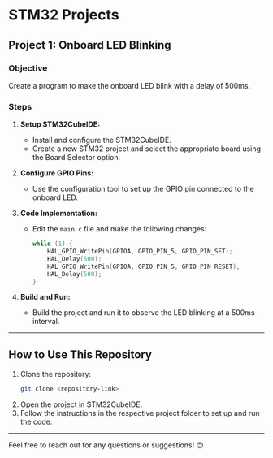 # STM32 Projects 
## **Project 1: Onboard LED Blinking**

### **Objective**
Create a program to make the onboard LED blink with a delay of 500ms.

### **Steps**
1. **Setup STM32CubeIDE:**
   - Install and configure the STM32CubeIDE.
   - Create a new STM32 project and select the appropriate board using the Board Selector option.

2. **Configure GPIO Pins:**
   - Use the configuration tool to set up the GPIO pin connected to the onboard LED.

3. **Code Implementation:**
   - Edit the `main.c` file and make the following changes:
     ```c
     while (1) {
         HAL_GPIO_WritePin(GPIOA, GPIO_PIN_5, GPIO_PIN_SET);
         HAL_Delay(500);
         HAL_GPIO_WritePin(GPIOA, GPIO_PIN_5, GPIO_PIN_RESET);
         HAL_Delay(500);
     }
     ```

4. **Build and Run:**
   - Build the project and run it to observe the LED blinking at a 500ms interval.

---


## **How to Use This Repository**
1. Clone the repository:
   ```bash
   git clone <repository-link>
   ```
2. Open the project in STM32CubeIDE.
3. Follow the instructions in the respective project folder to set up and run the code.

---

Feel free to reach out for any questions or suggestions! 😊
